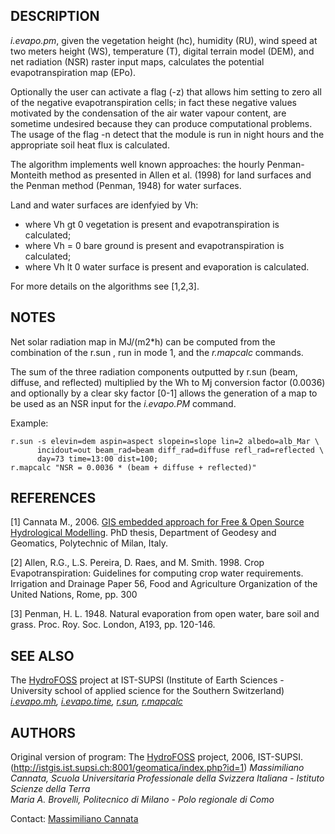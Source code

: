 ## DESCRIPTION

*i.evapo.pm*, given the vegetation height (hc), humidity (RU), wind
speed at two meters height (WS), temperature (T), digital terrain model
(DEM), and net radiation (NSR) raster input maps, calculates the
potential evapotranspiration map (EPo).

Optionally the user can activate a flag (-z) that allows him setting to
zero all of the negative evapotranspiration cells; in fact these
negative values motivated by the condensation of the air water vapour
content, are sometime undesired because they can produce computational
problems. The usage of the flag -n detect that the module is run in
night hours and the appropriate soil heat flux is calculated.

The algorithm implements well known approaches: the hourly
Penman-Monteith method as presented in Allen et al. (1998) for land
surfaces and the Penman method (Penman, 1948) for water surfaces.

Land and water surfaces are idenfyied by Vh:

- where Vh gt 0 vegetation is present and evapotranspiration is
  calculated;
- where Vh = 0 bare ground is present and evapotranspiration is
  calculated;
- where Vh lt 0 water surface is present and evaporation is calculated.

For more details on the algorithms see \[1,2,3\].

## NOTES

Net solar radiation map in MJ/(m2\*h) can be computed from the
combination of the r.sun , run in mode 1, and the *r.mapcalc* commands.

The sum of the three radiation components outputted by r.sun (beam,
diffuse, and reflected) multiplied by the Wh to Mj conversion factor
(0.0036) and optionally by a clear sky factor \[0-1\] allows the
generation of a map to be used as an NSR input for the *i.evapo.PM*
command.

Example:

```shell
r.sun -s elevin=dem aspin=aspect slopein=slope lin=2 albedo=alb_Mar \
      incidout=out beam_rad=beam diff_rad=diffuse refl_rad=reflected \
      day=73 time=13:00 dist=100;
r.mapcalc "NSR = 0.0036 * (beam + diffuse + reflected)"
```

## REFERENCES

\[1\] Cannata M., 2006. [GIS embedded approach for Free & Open Source
Hydrological
Modelling](http://istgis.ist.supsi.ch:8001/geomatica/index.php?id=1).
PhD thesis, Department of Geodesy and Geomatics, Polytechnic of Milan,
Italy.

\[2\] Allen, R.G., L.S. Pereira, D. Raes, and M. Smith. 1998. Crop
Evapotranspiration: Guidelines for computing crop water requirements.
Irrigation and Drainage Paper 56, Food and Agriculture Organization of
the United Nations, Rome, pp. 300

\[3\] Penman, H. L. 1948. Natural evaporation from open water, bare soil
and grass. Proc. Roy. Soc. London, A193, pp. 120-146.

## SEE ALSO

The [HydroFOSS](http://istgis.ist.supsi.ch:8001/geomatica/) project at
IST-SUPSI (Institute of Earth Sciences - University school of applied
science for the Southern Switzerland)  
*[i.evapo.mh](i.evapo.mh.md), [i.evapo.time](i.evapo.time.md),
[r.sun](r.sun.md), [r.mapcalc](r.mapcalc.md)*

## AUTHORS

Original version of program: The
[HydroFOSS](http://istgis.ist.supsi.ch:8001/geomatica/index.php?id=1)
project, 2006, IST-SUPSI.
(http://istgis.ist.supsi.ch:8001/geomatica/index.php?id=1) *Massimiliano
Cannata, Scuola Universitaria Professionale della Svizzera Italiana -
Istituto Scienze della Terra*  
*Maria A. Brovelli, Politecnico di Milano - Polo regionale di Como*

Contact: [Massimiliano Cannata](mailto:massimiliano.cannata@supsi.ch)

